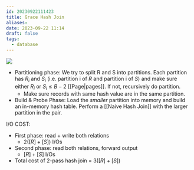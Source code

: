 ```yaml
---
id: 20230922111423
title: Grace Hash Join
aliases: 
date: 2023-09-22 11:14
draft: false
tags:
  - database
---
```


![](https://r2.hcplantern.top/2023/09/17/Snipaste_2023-09-18_16-29-39.png)

- Partitioning phase: We try to split R and S into partitions. Each partition has $R_{i}$ and $S_{i}$ (i.e. partition i of $R$ and partition i of $S$) and make sure either $R_{i}$ or $S_{i} \leq B-2$ [[Page|pages]]. If not, recursively do partition. 
	- Make sure records with same hash value are in the same partition.
- Build & Probe Phase: Load the *smaller* partition into memory and build an in-memory hash table. Perform a [[Naive Hash Join]] with the larger partition in the pair. 

I/O COST:
- First phase: read + write both relations
	- $2([R] + [S])$ I/Os
- Second phase: read both relations, forward output
	- $[R] + [S]$ I/Os
- Total cost of 2-pass hash join = $3([R] + [S])$